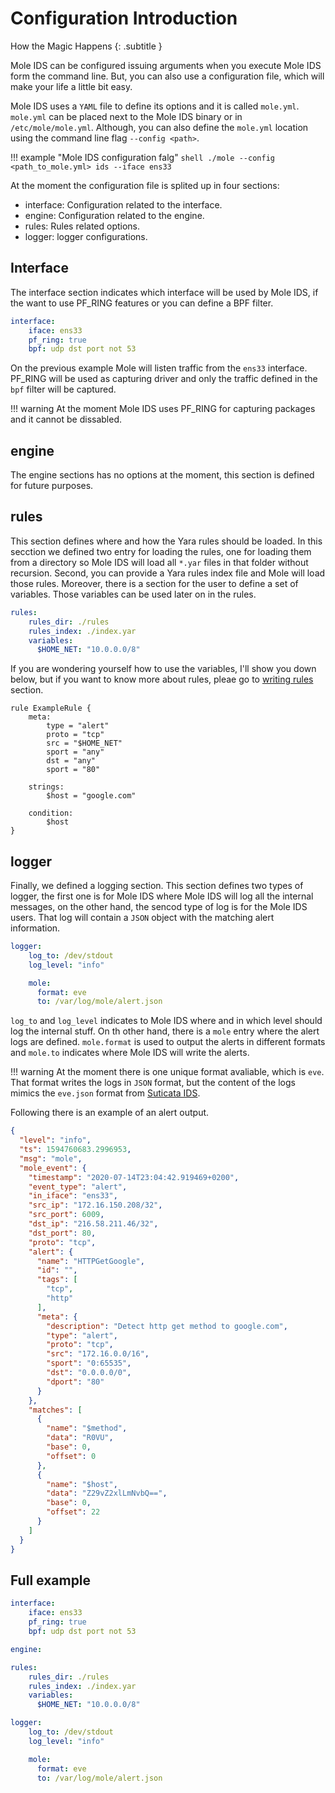 # Configuration Introduction

How the Magic Happens
{: .subtitle }

Mole IDS can be configured issuing arguments when you execute Mole IDS form the
command line. But, you can also use a configuration file, which will make your
life a little bit easy.

Mole IDS uses a `YAML` file to define its options and it is called `mole.yml`.
`mole.yml` can be placed next to the Mole IDS binary or in `/etc/mole/mole.yml`.
Although, you can also define the `mole.yml` location using the command line
flag `--config <path>`.

!!! example "Mole IDS configuration falg"
    ```shell
    ./mole --config <path_to_mole.yml> ids --iface ens33
    ```

At the moment the configuration file is splited up in four sections:

* interface: Configuration related to the interface.
* engine: Configuration related to the engine.
* rules: Rules related options.
* logger: logger configurations.

## Interface

The interface section indicates which interface will be used by Mole IDS, if the
want to use PF_RING features or you can define a BPF filter.

```yaml
interface:
    iface: ens33
    pf_ring: true
    bpf: udp dst port not 53
```

On the previous example Mole will listen traffic from the `ens33` interface.
PF_RING will be used as capturing driver and only the traffic defined in the
`bpf` filter will be captured.

!!! warning
    At the moment Mole IDS uses PF_RING for capturing packages and it cannot be dissabled.

## engine

The engine sections has no options at the moment, this section is defined for
future purposes.

## rules

This section defines where and how the Yara rules should be loaded. In this secction
we defined two entry for loading the rules, one for loading them from a directory
so Mole IDS will load all `*.yar` files in that folder without recursion. Second,
you can provide a Yara rules index file and Mole will load those rules. Moreover,
there is a section for the user to define a set of variables. Those variables can
be used later on in the rules.

```yaml
rules:
    rules_dir: ./rules
    rules_index: ./index.yar
    variables:
      $HOME_NET: "10.0.0.0/8"
```

If you are wondering yourself how to use the variables, I'll show you down below,
but if you want to know more about rules, pleae go to
[writing rules](/writing-rules/) section.


```yara
rule ExampleRule {
    meta:
        type = "alert"
        proto = "tcp"
        src = "$HOME_NET"
        sport = "any"
        dst = "any"
        sport = "80"

    strings:
        $host = "google.com"

    condition:
        $host
}
```


## logger

Finally, we defined a logging section. This section defines two types of logger,
the first one is for Mole IDS where Mole IDS will log all the internal messages,
on the other hand, the sencod type of log is for the Mole IDS users. That log will
contain a `JSON` object with the matching alert information.

```yaml
logger:
    log_to: /dev/stdout
    log_level: "info"

    mole:
      format: eve
      to: /var/log/mole/alert.json
```

`log_to` and `log_level` indicates to Mole IDS where and in which level should log
the internal stuff. On th other hand, there is a `mole` entry where the alert logs
are defined. `mole.format` is used to output the alerts in different formats and
`mole.to` indicates where Mole IDS will write the alerts.

!!! warning
    At the moment there is one unique format avaliable, which is `eve`. That format
    writes the logs in `JSON` format, but the content of the logs mimics the
    `eve.json` format from [Suticata IDS](https://suricata-ids.org/).

Following there is an example of an alert output.

```json
{
  "level": "info",
  "ts": 1594760683.2996953,
  "msg": "mole",
  "mole_event": {
    "timestamp": "2020-07-14T23:04:42.919469+0200",
    "event_type": "alert",
    "in_iface": "ens33",
    "src_ip": "172.16.150.208/32",
    "src_port": 6009,
    "dst_ip": "216.58.211.46/32",
    "dst_port": 80,
    "proto": "tcp",
    "alert": {
      "name": "HTTPGetGoogle",
      "id": "",
      "tags": [
        "tcp",
        "http"
      ],
      "meta": {
        "description": "Detect http get method to google.com",
        "type": "alert",
        "proto": "tcp",
        "src": "172.16.0.0/16",
        "sport": "0:65535",
        "dst": "0.0.0.0/0",
        "dport": "80"
      }
    },
    "matches": [
      {
        "name": "$method",
        "data": "R0VU",
        "base": 0,
        "offset": 0
      },
      {
        "name": "$host",
        "data": "Z29vZ2xlLmNvbQ==",
        "base": 0,
        "offset": 22
      }
    ]
  }
}
```

## Full example

```yaml
interface:
    iface: ens33
    pf_ring: true
    bpf: udp dst port not 53

engine:

rules:
    rules_dir: ./rules
    rules_index: ./index.yar
    variables:
      $HOME_NET: "10.0.0.0/8"

logger:
    log_to: /dev/stdout
    log_level: "info"

    mole:
      format: eve
      to: /var/log/mole/alert.json
```
